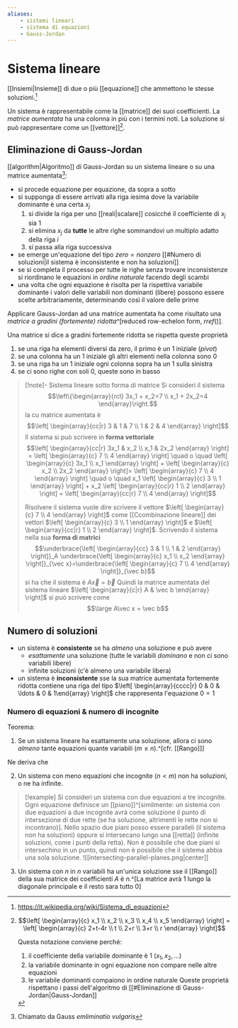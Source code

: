 ```yaml
---
aliases:
    - sistemi lineari
    - sistema di equazioni
    - Gauss-Jordan
---
```


# Sistema lineare

[[Insiemi|Insieme]] di due o più [[equazione]] che ammettono le stesse soluzioni.[^1]

Un sistema è rappresentabile come la [[matrice]] dei suoi coefficienti. La *matrice aumentata* ha una colonna in più con i termini noti. La soluzione si può rappresentare come un [[vettore]][^soluzione].

[^soluzione]: $$\left[ \begin{array}{c} x_1 \\ x_2 \\ x_3 \\ x_4 \\ x_5 \end{array} \right] = \left[ \begin{array}{c} 2+t-4r \\ t \\ 2+r \\ 3+r \\ r \end{array} \right]$$

    Questa notazione conviene perché:
    
    1. il coefficiente della variabile dominante è $1$ ($x_1, x_2, \ldots$)
    2. la variabile dominante in ogni equazione non compare nelle altre equazioni
    3. le variabile dominanti compaiono in ordine naturale
    Queste proprietà rispettano i passi dell'algoritmo di [[#Eliminazione di Gauss-Jordan|Gauss-Jordan]]

## Eliminazione di Gauss-Jordan

[[algorithm|Algoritmo]] di Gauss-Jordan su un sistema lineare o su una matrice aumentata[^eliminatio]:
- si procede equazione per equazione, da sopra a sotto
- si supponga di essere arrivati alla riga $i$esima dove la variabile dominante è una certa $x_j$
    1. si divide la riga per uno [[reali|scalare]] cosicché il coefficiente di $x_j$ sia $1$
    2. si elimina $x_j$ da **tutte** le altre righe sommandovi un multiplo adatto della riga $i$
    3. si passa alla riga successiva
- se emerge un'equazione del tipo $zero=nonzero$ [[#Numero di soluzioni|il sistema è inconsistente e non ha soluzioni]]
- se si completa il processo per tutte le righe senza trovare inconsistenze si riordinano le equazioni in _ordine naturale_ facendo degli scambi
- una volta che ogni equazione è risolta per la rispettiva variabile dominante i valori delle variabili non dominanti (libere) possono essere scelte arbitrariamente, determinando così il valore delle prime

Applicare Gauss-Jordan ad una matrice aumentata ha come risultato una _matrice a gradini (fortemente) ridotta_^[reduced row-echelon form, $rref()$].

Una matrice si dice a gradini fortemente ridotta se rispetta queste proprietà
1. se una riga ha elementi diversi da zero, il primo è un $1$ iniziale (_pivot_)
2. se una colonna ha un $1$ iniziale gli altri elementi nella colonna sono $0$
3. se una riga ha un $1$ iniziale ogni colonna sopra ha un $1$ sulla sinistra
4. se ci sono righe con soli $0$, queste sono in basso

> [!note]- Sistema lineare sotto forma di matrice
> Si consideri il sistema $$\left\{\begin{array}{rcl} 3x_1 + x_2=7 \\ x_1 + 2x_2=4 \end{array}\right.$$ la cu matrice aumentata è $$\left[ \begin{array}{cc|r} 3 & 1 & 7 \\ 1 & 2 & 4 \end{array} \right]$$
> Il sistema si può scrivere in **forma vettoriale**
> $$\left[ \begin{array}{cc|r} 3x_1 & x_2 \\ x_1 & 2x_2 \end{array} \right] = \left[ \begin{array}{c} 7 \\ 4 \end{array} \right] \quad o \quad \left[ \begin{array}{c} 3x_1 \\ x_1 \end{array} \right] + \left[ \begin{array}{c} x_2 \\ 2x_2 \end{array} \right]= \left[ \begin{array}{c} 7 \\ 4 \end{array} \right] \quad o \quad x_1 \left[ \begin{array}{c} 3 \\ 1 \end{array} \right] + x_2 \left[ \begin{array}{cc|r} 1 \\ 2 \end{array} \right] = \left[ \begin{array}{cc|r} 7 \\ 4 \end{array} \right]$$
> 
> Risolvere il sistema vuole dire scrivere il vettore $\left[ \begin{array}{c} 7 \\ 4 \end{array} \right]$ come [[Ccombinazione lineare]] dei vettori $\left[ \begin{array}{c} 3 \\ 1 \end{array} \right]$ e $\left[ \begin{array}{cc|r} 1 \\ 2 \end{array} \right]$.
> Scrivendo il sistema nella sua **forma di matrici** $$\underbrace{\left[ \begin{array}{cc} 3 & 1 \\ 1 & 2 \end{array} \right]}_A \underbrace{\left[ \begin{array}{c} x_1 \\ x_2 \end{array} \right]}_{\vec x}=\underbrace{\left[ \begin{array}{c} 7 \\ 4 \end{array} \right]}_{\vec b}$$
> si ha che il sistema è $A\vec x = \vec b$
> Quindi la matrice aumentata del sistema lineare $\left[ \begin{array}{c|r} A & \vec b \end{array}  \right]$ si può scrivere come $$\large A\vec x = \vec b$$

## Numero di soluzioni

- un sistema è **consistente** se ha *almeno* una soluzione e può avere
    - *esattamente* una soluzione (tutte le variabili *dominano* e non ci sono variabili libere)
    - infinite soluzioni (c'è almeno una variabile libera)
- un sistema è **inconsistente** sse la sua matrice aumentata fortemente ridotta contiene una riga del tipo $\left[ \begin{array}{cccc|r}  0 & 0 & \ldots & 0 & 1\end{array} \right]$ che rappresenta l'equazione $0=1$

### Numero di equazioni & numero di incognite

Teorema:

1. Se un sistema lineare ha esattamente una soluzione, allora ci sono *almeno* tante equazioni quante variabili ($m\leq n$).^[cfr. [[Rango]]]

Ne deriva che

2. Un sistema con meno equazioni che incognite ($n < m$) non ha soluzioni, o ne ha infinite.

> [!example] Si consideri un sistema con due equazioni a tre incognite. Ogni equazione definisce un [[piano]]^[similmente: un sistema con due equazioni a due incognite avrà come soluzione il punto di intersezione di due rette (se ha soluzione, altrimenti le rette non si incontrano)].
> Nello spazio due piani posso essere paralleli (il sistema non ha soluzioni) oppure si intersecano lungo una [[retta]] (infinite soluzioni, come i punti della retta). Non è possibile che due piani si intersechino in un punto, quindi non è possibile che il sistema abbia una sola soluzione.
> ![[intersecting-parallel-planes.png|center]]

3. Un sistema con $n$ in $n$ variabili ha un'unica soluzione sse il [[Rango]] della sua matrice dei coefficienti $A$ è $n$.^[La matrice avrà $1$ lungo la diagonale principale e il resto sara tutto $0$]

[^1]: https://it.wikipedia.org/wiki/Sistema_di_equazioni

[^eliminatio]: Chiamato da Gauss *emliminatio vulgaris*